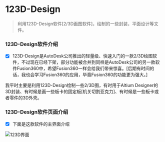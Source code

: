 # 123D-Design
> 利用123D-Design软件[2/3D画图软件]，绘制的一些封装，平面设计等文件。

### 123D-Design软件介绍

- [x] 123D-Design是AutoDesk公司推出的轻量级、快速入门的一款2/3D绘图软件，不过现在已经下架，部分功能被合并到同样是AutoDesk公司的另一款软件Fusion360中，希望Fusion360一样会给我们带来惊喜。[后期有时间的话，我也会学习Fusion360的应用，毕竟Fusion360的功能更为强大。]

我平时主要是利用123D-Design绘制一些2/3D图，有时用于Altium Designer的3D封装、有时候是画一些板卡的固定板[机关切割亚克力]、有时候是一些板卡或者零件的3D外壳。

### 123D-Design软件页面介绍

- [x] 下面是这款软件的主界面介绍

![123D界面](https://hyifen.oss-cn-hangzhou.aliyuncs.com/img/123D界面图解.PNG)